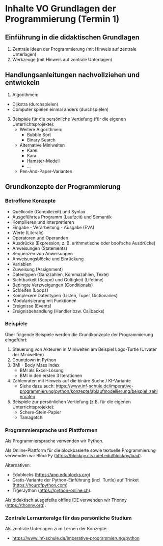 # Inhalte VO Grundlagen der Programmierung (Termin 1)
## Einführung in die didaktischen Grundlagen
1. Zentrale Ideen der Programmierung (mit Hinweis auf zentrale Unterlagen)
2. Werkzeuge (mit Hinweis auf zentrale Unterlagen)
## Handlungsanleitungen nachvollziehen und entwickeln
1. Algorithmen:
  - Dijkstra (durchspielen)
  - Computer spielen einmal anders (durchspielen)
3. Beispiele für die persönliche Vertiefung (für die eigenen Unterrichtsprojekte):
    - Weitere Algorithmen:
      - Bubble Sort
      - Binary Search
    - Alternative Miniwelten
      - Karel
      - Kara
      - Hamster-Modell
      - ...
    - Pen-And-Paper-Varianten
## Grundkonzepte der Programmierung

### Betroffene Konzepte

* Quellcode (Compilezeit) und Syntax
* Ausgeführtes Programm (Laufzeit) und Semantik
* Kompilieren und Interpretieren
* Eingabe - Verarbeitung - Ausgabe (EVA)
* Werte (Literale)
* Operatoren und Operanden
* Ausdrücke (Expression; z. B. arithmetische oder bool‘sche Ausdrücke)
* Anweisungen (Statements)
* Sequenzen von Anweisungen
* Anweisungsblöcke und Einrückung
* Variablen
* Zuweisung (Assignment)
* Datentypen (Ganzzahlen, Kommazahlen, Texte)
* Sichtbarkeit (Scope) und Gültigkeit (Lifetime)
* Bedingte Verzweigungen (Conditionals)
* Schleifen (Loops)
* Komplexere Datentypen (Listen, Tupel, Dictionaries)
* Modularisierung mit Funktionen
* Ereignisse (Events)
* Ereignisbehandlung (Handler bzw. Callbacks)

### Beispiele

Über folgende Beispiele werden die Grundkonzepte der Programmierung eingeführt:

1. Steuerung von Akteuren in Miniwelten am Beispiel Logo-Turtle (Urvater der Miniwelten)
2. Countdown in Python
3. BMI - Body Mass Index
   - BMI als Excel-Lösung
   - BMI in den ersten 3 Iterationen
4. Zahlenraten mit Hinweis auf die binäre Suche / KI-Variante
   - Siehe dazu auch: https://www.inf-schule.de/imperative-programmierung/python/konzepte/ablaufmodellierung/beispiel_zahlenraten 
5. Beispiele zur persönlichen Vertiefung (z.B. für die eigenen Unterrichtsprojekte):
   - Schere-Stein-Papier
   - Tamagotchi

### Programmiersprache und Plattformen

Als Programmiersprache verwenden wir Python.

Als Online-Plattform für die blockbasierte sowie textuelle Programmierung verwenden wir BlockPy (https://blockpy.cis.udel.edu/blockpy/load). 

Alternativen: 
- Edublocks (https://app.edublocks.org) 
- Gratis-Variante der Python-Einführung (incl. Turtle) auf Trinket (https://hourofpython.com)
- TigerJython (https://python-online.ch).

Als didaktisch ausgefeilte offline IDE verwenden wir Thonny (https://thonny.org).

### Zentrale Lernunteralge für das persönliche Studium
Als zentrale Unterlagen zum Lernen der Konzepte:
- https://www.inf-schule.de/imperative-programmierung/python
